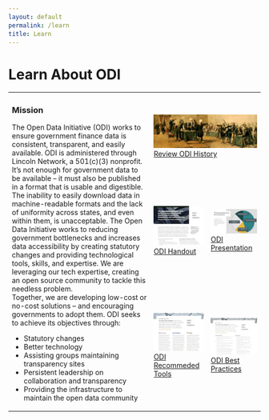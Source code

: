 ```yaml
---
layout: default
permalink: /learn
title: Learn
---
```


# Learn About ODI
<table align="center" cellpadding="10">
  <tr>
    <td rowspan="4">
	<h3>Mission</h3>
	The Open Data Initiative (ODI) works to ensure government finance data is consistent, transparent, and easily available.
	ODI is administered through Lincoln Network, a 501(c)(3) nonprofit.<br>
	It’s not enough for government data to be available – it must also be published in a format that is usable and digestible. 
	The inability to easily download data in machine-readable formats and the lack of uniformity across states, and even within 
	them, is unacceptable. The Open Data Initiative works to reducing government bottlenecks and increases data accessibility by 
	creating statutory changes and providing technological tools, skills, and expertise. We are leveraging our tech expertise, 
	creating an open source community to tackle this needless problem.<br>
	Together, we are developing low-cost or no-cost solutions – and encouraging governments to adopt them.
	ODI seeks to achieve its objectives through:<br>
	<ul>
		<li>Statutory changes</li>
		<li>Better technology</li>
		<li>Assisting groups maintaining transparency sites</li>
		<li>Persistent leadership on collaboration and transparency</li>
		<li>Providing the infrastructure to maintain the open data community</li>
        </ul>
    </td>
  </tr>
  <tr>
    <td colspan="2"><a href="/history"><img src="/assets/img/continental-congress-hero-H-small.png" alt="ODI History">Review ODI History</a>
    </td>
  </tr>
    <td><a href="/assets/doc/ODI-Handout.pdf"><img src="/assets/img/handout_icon.png" alt="ODI Handout">ODI Handout</a>
    </td>
    <td><a href="/assets/doc/ODI-Presentation-r2.pdf"><img src="/assets/img/odi-presentation-icon.png" alt="ODI Presentation">ODI Presentation</a>
    </td>
  <tr>
    <td><a href="/assets/doc/ODI_Recommended_Tools.pdf"><img src="/assets/img/tools_icon.png" alt="ODI Recommeded Tools">ODI Recommeded Tools</a>
    </td>
    <td><a href="/assets/doc/ODI-Best-Practices.pdf"><img src="/assets/img/practices_icon.png" alt="ODI Best Practices">ODI Best Practices</a>
    </td>
  </tr>
</table>

